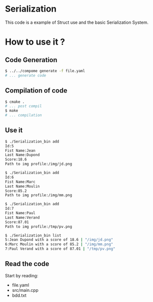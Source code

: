 # Serialization

This code is a example of Struct use and the basic Serialization System.

# How to use it ?

## Code Generation
```bash
$ ../../compome generate -f file.yaml
# ... generate code
```

## Compilation of code
```bash
$ cmake .
# ... post compil
$ make
# ... compilation
```

## Use it
```bash
$ ./Serialization_bin add
Id:5
Fist Name:Jean
Last Name:Dupond
Score:18.6
Path to img profile:/img/jd.png

$ ./Serialization_bin add
Id:6
Fist Name:Marc 
Last Name:Moulin
Score:85.2
Path to img profile:/img/mm.png

$ ./Serialization_bin add
Id:7
Fist Name:Paul
Last Name:Verand
Score:87.01     
Path to img profile:/tmp/pv.png

$ ./Serialization_bin list
5:Jean Dupond with a score of 18.6 | "/img/jd.png"
6:Marc Moulin with a score of 85.2 | "/img/mm.png"
7:Paul Verand with a score of 87.01 | "/tmp/pv.png"
```

## Read the code
 Start by reading:
 
 - file.yaml
 - src/main.cpp 
 - bdd.txt
